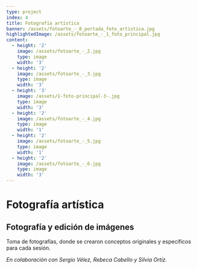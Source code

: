 ```yaml
---
type: project
index: 4
title: Fotografía artística
banner: /assets/fotoarte_-_0_portada_foto_artistica.jpg
highlightedImage: /assets/fotoarte_-_1_foto_principal.jpg
content:
  - height: '2'
    image: /assets/fotoarte_-_2.jpg
    type: image
    width: '3'
  - height: '2'
    image: /assets/fotoarte_-_3.jpg
    type: image
    width: '3'
  - height: '3'
    image: /assets/1-foto-principal-3-.jpg
    type: image
    width: '3'
  - height: '2'
    image: /assets/fotoarte_-_4.jpg
    type: image
    width: '1'
  - height: '2'
    image: /assets/fotoarte_-_5.jpg
    type: image
    width: '1'
  - height: '2'
    image: /assets/fotoarte_-_6.jpg
    type: image
    width: '3'
---
```

# Fotografía artística

## Fotografía y edición de imágenes

Toma de fotografías, donde se crearon conceptos originales y específicos para cada sesión.

_En colaboración con Sergio Vélez, Rebeca Cabello y Silvia Ortíz._
